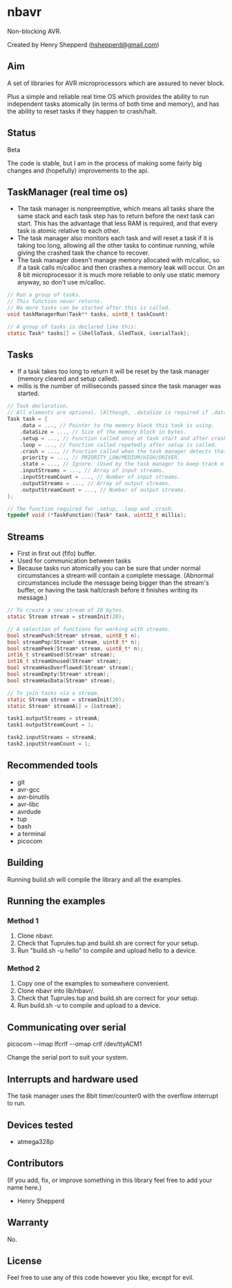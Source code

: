 # nbavr

Non-blocking AVR.

Created by Henry Shepperd (hshepperd@gmail.com)

## Aim
A set of libraries for AVR microprocessors which are assured to never block.

Plus a simple and reliable real time OS which provides the ability to run independent tasks atomically (in terms of both time and memory), and has the ability to reset tasks if they happen to crash/halt.

## Status
Beta

The code is stable, but I am in the process of making some fairly big changes and (hopefully) improvements to the api.

## TaskManager (real time os)
* The task manager is nonpreemptive, which means all tasks share the same stack and each task step has to return before the next task can start. This has the advantage that less RAM is required, and that every task is atomic relative to each other.
* The task manager also monitors each task and will reset a task if it is taking too long, allowing all the other tasks to continue running, while giving the crashed task the chance to recover.
* The task manager doesn't manage memory allocated with m/calloc, so if a task calls m/calloc and then crashes a memory leak will occur. On an 8 bit microprocessor it is much more reliable to only use static memory anyway, so don't use m/calloc.

```c
// Run a group of tasks.
// This function never returns.
// No more tasks can be started after this is called.
void taskManagerRun(Task** tasks, uint8_t taskCount)
```

```c
// A group of tasks is declared like this:
static Task* tasks[] = {&helloTask, &ledTask, &serialTask};
```

## Tasks
* If a task takes too long to return it will be reset by the task manager (memory cleared and setup called).
* millis is the number of milliseconds passed since the task manager was started.

```c
// Task declaration.
// All elements are optional. (Although, .dataSize is required if .data is specified.)
Task task = {
    .data = ..., // Pointer to the memory block this task is using.
    .dataSize = ..., // Size of the memory block in bytes.
    .setup = ..., // Function called once at task start and after crash.
    .loop = ..., // Function called repetedly after setup is called.
    .crash = ..., // Function called when the task manager detects that the task has halted.
    .priority = ..., // PRIORITY_LOW/MEDIUM/HIGH/DRIVER.
    .state = ..., // Ignore. (Used by the task manager to keep track of task state.)
    .inputStreams = ..., // Array of input streams.
    .inputStreamCount = ..., // Number of input streams.
    .outputStreams = ..., // Array of output streams.
    .outputStreamCount = ..., // Number of output streams.
};
```

```c
// The function required for .setup, .loop and .crash.
typedef void (*TaskFunction)(Task* task, uint32_t millis);
```

## Streams
* First in first out (fifo) buffer.
* Used for communication between tasks
* Because tasks run atomically you can be sure that under normal circumstances a stream will contain a complete message. (Abnormal circumstances include the message being bigger than the stream's buffer, or having the task halt/crash before it finishes writing its message.)

```c
// To create a new stream of 20 bytes.
static Stream stream = streamInit(20);
```

```c
// A selection of functions for working with streams.
bool streamPush(Stream* stream, uint8_t n);
bool streamPop(Stream* stream, uint8_t* n);
bool streamPeek(Stream* stream, uint8_t* n);
int16_t streamUsed(Stream* stream);
int16_t streamUnused(Stream* stream);
bool streamHasOverflowed(Stream* stream);
bool streamEmpty(Stream* stream);
bool streamHasData(Stream* stream);
```

```c
// To join tasks via a stream.
static Stream stream = streamInit(20);
static Stream* streamA[] = {&stream};

task1.outputStreams = streamA;
task1.outputStreamCount = 1;

task2.inputStreams = streamA;
task2.inputStreamCount = 1;
```

## Recommended tools
* git
* avr-gcc
* avr-binutils
* avr-libc
* avrdude
* tup
* bash
* a terminal
* picocom

## Building
Running build.sh will compile the library and all the examples.

## Running the examples

### Method 1
1. Clone nbavr.
2. Check that Tuprules.tup and build.sh are correct for your setup.
3. Run "build.sh -u hello" to compile and upload hello to a device.

### Method 2
1. Copy one of the examples to somewhere convenient.
2. Clone nbavr into lib/nbavr/.
3. Check that Tuprules.tup and build.sh are correct for your setup.
4. Run build.sh -u to compile and upload to a device.

## Communicating over serial
picocom --imap lfcrlf --omap crlf /dev/ttyACM1

Change the serial port to suit your system.

## Interrupts and hardware used
The task manager uses the 8bit timer/counter0 with the overflow interrupt to run.

## Devices tested
* atmega328p

## Contributors
(If you add, fix, or improve something in this library feel free to add your name here.)
* Henry Shepperd

## Warranty
No.

## License
Feel free to use any of this code however you like, except for evil.
